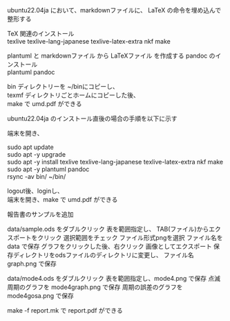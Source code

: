 ubuntu22.04ja において、markdownファイルに、
LaTeX の命令を埋め込んで整形する

TeX 関連のインストール  
texlive texlive-lang-japanese texlive-latex-extra nkf make

plantuml と 
markdownファイル から LaTeXファイル を作成する pandoc のインストール  
plantuml pandoc

bin ディレクトリーを ~/binにコピーし、  
texmf ディレクトリごとホームにコピーした後、  
make で umd.pdf ができる

ubuntu22.04ja のインストール直後の場合の手順を以下に示す

端末を開き、

sudo apt update  
sudo apt -y upgrade  
sudo apt -y install texlive texlive-lang-japanese texlive-latex-extra nkf make  
sudo apt -y plantuml pandoc  
rsync -av bin/ ~/bin/  

logout後、loginし、  
端末を開き、make で umd.pdf ができる

報告書のサンプルを追加

data/sample.ods をダブルクリック
表を範囲指定し、
TAB(ファイル)からエクスポートをクリック
選択範囲をチェック
ファイル形式pngを選択
ファイル名を data で保存
グラフをクリックした後、右クリック
画像としてエクスポート
保存ディレクトリをodsファイルのディレクトリに変更し、
ファイル名 graph.png で保存

data/mode4.ods をダブルクリック
表を範囲指定し、mode4.png で保存
点滅周期のグラフを mode4graph.png で保存
周期の誤差のグラフを mode4gosa.png で保存

make -f report.mk で report.pdf ができる
